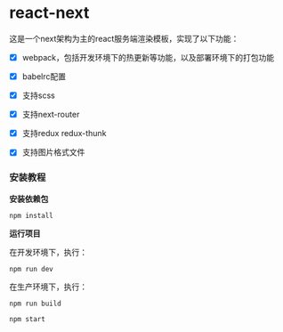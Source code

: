 # react-next
这是一个next架构为主的react服务端渲染模板，实现了以下功能：

- [x] webpack，包括开发环境下的热更新等功能，以及部署环境下的打包功能
- [x] babelrc配置
- [x] 支持scss
- [x] 支持next-router
- [x] 支持redux redux-thunk
- [x] 支持图片格式文件


### 安装教程

**安装依赖包**
```text
npm install
```

**运行项目**

在开发环境下，执行：
```text
npm run dev
```

在生产环境下，执行：
```text
npm run build

npm start
```
